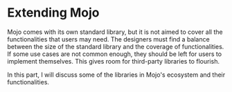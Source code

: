 # Extending Mojo

Mojo comes with its own standard library, but it is not aimed to cover all the functionalities that users may need. The designers must find a balance between the size of the standard library and the coverage of functionalities. If some use cases are not common enough, they should be left for users to implement themselves. This gives room for third-party libraries to flourish.

In this part, I will discuss some of the libraries in Mojo's ecosystem and their functionalities.
